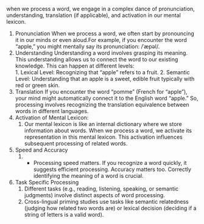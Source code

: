 when we process a word, we engage in a complex dance of pronunciation, understanding, translation (if applicable), and activation in our mental lexicon.
1. Pronunciation
		When we process a word, we often start by pronouncing it in our minds or even aloud.For example, if you encounter the word “apple,” you might mentally say its pronunciation: /ˈæpəl/.
2. Understanding
		Understanding a word involves grasping its meaning. This understanding allows us to connect the word to our existing knowledge. This can happen at different levels:    
		1. Lexical Level: Recognizing that “apple” refers to a fruit.
		2. Semantic Level: Understanding that an apple is a sweet, edible fruit typically with red or green skin.
3.  Translation
	If you encounter the word “pomme” (French for “apple”), your mind might automatically connect it to the English word “apple.” So, processing involves recognizing the translation equivalence between words in different languages.
4. Activation of Mental Lexicon:
	1. Our mental lexicon is like an internal dictionary where we store information about words. When we process a word, we activate its representation in this mental lexicon. This activation influences subsequent processing of related words.
5. Speed and Accuracy
	1. - Processing speed matters. If you recognize a word quickly, it suggests efficient processing. Accuracy matters too. Correctly identifying the meaning of a word is crucial.
6. Task Specific Processing
	1. Different tasks (e.g., reading, listening, speaking, or semantic judgments) involve distinct aspects of word processing.
	2. Cross-lingual priming studies use tasks like semantic relatedness (judging how related two words are) or lexical decision (deciding if a string of letters is a valid word).